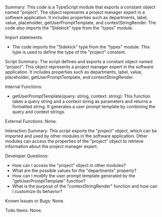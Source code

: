 Summary:
This code is a TypeScript module that exports a constant object named "project". The object represents a project manager expert in a software application. It includes properties such as departments, label, value, placeholder, getUserPromptTemplate, and contextStringRender. The code also imports the "Sidekick" type from the "types" module.

Import statements:
- The code imports the "Sidekick" type from the "types" module. This type is used to define the type of the "project" constant.

Script Summary:
The script defines and exports a constant object named "project". This object represents a project manager expert in the software application. It includes properties such as departments, label, value, placeholder, getUserPromptTemplate, and contextStringRender.

Internal Functions:
- getUserPromptTemplate(query: string, context: string): This function takes a query string and a context string as parameters and returns a formatted string. It generates a user prompt template by combining the query and context strings.

External Functions:
None.

Interaction Summary:
This script exports the "project" object, which can be imported and used by other modules in the software application. Other modules can access the properties of the "project" object to retrieve information about the project manager expert.

Developer Questions:
- How can I access the "project" object in other modules?
- What are the possible values for the "departments" property?
- How can I modify the user prompt template generated by the "getUserPromptTemplate" function?
- What is the purpose of the "contextStringRender" function and how can I customize its behavior?

Known Issues or Bugs:
None.

Todo Items:
None.